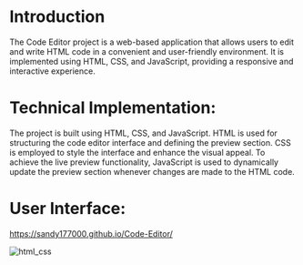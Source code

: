 # Introduction
The Code Editor project is a web-based application that allows users to edit and write HTML code in a convenient and user-friendly environment. It is implemented using HTML, CSS, and JavaScript, providing a responsive and interactive experience.

# Technical Implementation:
The project is built using HTML, CSS, and JavaScript. HTML is used for structuring the code editor interface and defining the preview section. CSS is employed to style the interface and enhance the visual appeal. 
To achieve the live preview functionality, JavaScript is used to dynamically update the preview section whenever changes are made to the HTML code.
# User Interface:
https://sandy177000.github.io/Code-Editor/

![html_css](https://github.com/Sandy177000/Code-Editor/assets/112424645/5d040746-3ef5-4fd0-bd49-1ce73ed375eb)
